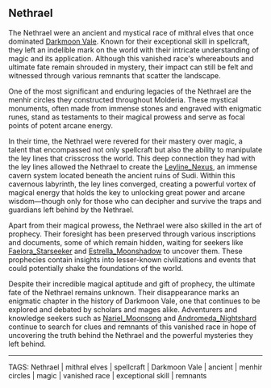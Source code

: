 ## Nethrael

The Nethrael were an ancient and mystical race of mithral elves that once dominated [Darkmoon Vale](../Places/Darkmoon_Vale.md). Known for their exceptional skill in spellcraft, they left an indelible mark on the world with their intricate understanding of magic and its application. Although this vanished race's whereabouts and ultimate fate remain shrouded in mystery, their impact can still be felt and witnessed through various remnants that scatter the landscape.

One of the most significant and enduring legacies of the Nethrael are the menhir circles they constructed throughout Molderia. These mystical monuments, often made from immense stones and engraved with enigmatic runes, stand as testaments to their magical prowess and serve as focal points of potent arcane energy.

In their time, the Nethrael were revered for their mastery over magic, a talent that encompassed not only spellcraft but also the ability to manipulate the ley lines that crisscross the world. This deep connection they had with the ley lines allowed the Nethrael to create the [Leyline_Nexus](../Places/Leyline_Nexus.md), an immense cavern system located beneath the ancient ruins of Sudi. Within this cavernous labyrinth, the ley lines converged, creating a powerful vortex of magical energy that holds the key to unlocking great power and arcane wisdom—though only for those who can decipher and survive the traps and guardians left behind by the Nethrael.

Apart from their magical prowess, the Nethrael were also skilled in the art of prophecy. Their foresight has been preserved through various inscriptions and documents, some of which remain hidden, waiting for seekers like [Faelora_Starseeker](../People/Faelora_Starseeker.md) and [Estrella_Moonshadow](../People/Estrella_Moonshadow.md) to uncover them. These prophecies contain insights into lesser-known civilizations and events that could potentially shake the foundations of the world.

Despite their incredible magical aptitude and gift of prophecy, the ultimate fate of the Nethrael remains unknown. Their disappearance marks an enigmatic chapter in the history of Darkmoon Vale, one that continues to be explored and debated by scholars and mages alike. Adventurers and knowledge seekers such as [Nariel_Moonsong](../People/Nariel_Moonsong.md) and [Andromeda_Nightshard](../People/Andromeda_Nightshard.md) continue to search for clues and remnants of this vanished race in hope of uncovering the truth behind the Nethrael and the powerful mysteries they left behind.

---
TAGS: Nethrael | mithral elves | spellcraft | Darkmoon Vale | ancient | menhir circles | magic | vanished race | exceptional skill | remnants

